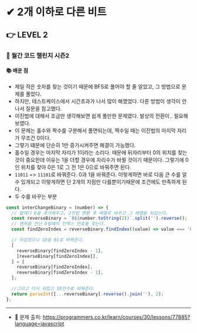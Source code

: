 # ✔ 2개 이하로 다른 비트

## 👉 LEVEL 2

### 🎯 월간 코드 챌린지 시즌2

#### 📚 배운 점
- 제일 작은 숫자를 찾는 것이기 때문에 BFS로 풀어야 할 줄 알았고, 그 방법으로 문제를 풀었다.
- 하지만, 테스트케이스에서 시간초과가 나서 많이 해맸었다. 다른 방법이 생각이 안나서 질문을 참고했다.
- 이진법에 대해서 조금만 생각해보면 쉽게 풀만한 문제였다. 발상의 전환이.. 필요해보였다.
- 이 문제는 홀수와 짝수를 구분해서 풀면되는데, 짝수일 때는 이진법의 마지막 자리가 무조건 0이다.
- 그렇기 떄문에 단순히 1만 증가시켜주면 해결이 가능했다.
- 홀수일 경우는 마지막 자리가 1이라는 소리다. 때문에 뒤자리부터 0의 위치를 찾는것이 중요한데 이유는 1을 더할 경우에 자리수가 바뀔 것이기 때문이다. 그렇기에 0인 위치를 찾아 0은 1로 그 전 1은 0으로 바꿔주면 된다.
- `11011` => `11101`로 바꿔준다. 0과 1을 바꿔준다. 이렇게하면 바로 다음 큰 수를 알 수 있게되고 이렇게하면 단 2개의 지점만 다를뿐이기때문에 조건에도 만족하게 된다.
- 두 수를 바꾸는 부분

```js
const interChangeBinary = (number) => {
  // 앞에다 0을 추가해주고, 2진법 변환 후 배열로 바꾸고 그 배열을 뒤집는다.
  const reverseBinary = `0${number.toString(2)}`.split('').reverse();
  // 맨처음 만난 0일때의 인덱스 번호를 찾는다.
  const findZeroIndex = reverseBinary.findIndex((value) => value === '0');

  // 뒤집었으니 10을 01로 바꿔준다.
  [
    reverseBinary[findZeroIndex - 1],
    [reverseBinary[findZeroIndex]],
  ] = [
    reverseBinary[findZeroIndex],
    reverseBinary[findZeroIndex - 1],
  ];

  //그리고 다시 뒤집고 10진수로 바꿔준다.
  return parseInt([...reverseBinary].reverse().join(''), 2);
};
```

---

- 📌 문제 출처: https://programmers.co.kr/learn/courses/30/lessons/77885?language=javascript

